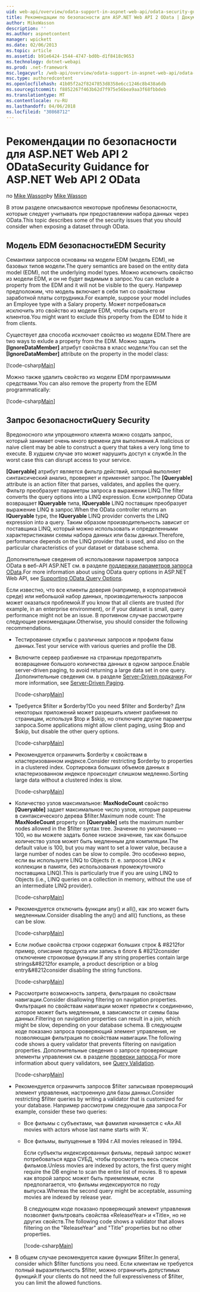 ```yaml
---
uid: web-api/overview/odata-support-in-aspnet-web-api/odata-security-guidance
title: Рекомендации по безопасности для ASP.NET Web API 2 OData | Документы Microsoft
author: MikeWasson
description: ''
ms.author: aspnetcontent
manager: wpickett
ms.date: 02/06/2013
ms.topic: article
ms.assetid: b91e6424-1544-4747-bd0b-d1f8418c9653
ms.technology: dotnet-webapi
ms.prod: .net-framework
msc.legacyurl: /web-api/overview/odata-support-in-aspnet-web-api/odata-security-guidance
msc.type: authoredcontent
ms.openlocfilehash: 41b05f2a2f8247853d8358e6cc1246c8b438a6db
ms.sourcegitcommit: f8852267f463b62d7f975e56bea9aa3f68fbbdeb
ms.translationtype: MT
ms.contentlocale: ru-RU
ms.lasthandoff: 04/06/2018
ms.locfileid: "30868712"
---
```

<a name="security-guidance-for-aspnet-web-api-2-odata"></a><span data-ttu-id="90036-102">Рекомендации по безопасности для ASP.NET Web API 2 OData</span><span class="sxs-lookup"><span data-stu-id="90036-102">Security Guidance for ASP.NET Web API 2 OData</span></span>
====================
<span data-ttu-id="90036-103">по [Mike Wasson](https://github.com/MikeWasson)</span><span class="sxs-lookup"><span data-stu-id="90036-103">by [Mike Wasson](https://github.com/MikeWasson)</span></span>

<span data-ttu-id="90036-104">В этом разделе описываются некоторые проблемы безопасности, которые следует учитывать при предоставлении набора данных через OData.</span><span class="sxs-lookup"><span data-stu-id="90036-104">This topic describes some of the security issues that you should consider when exposing a dataset through OData.</span></span>

## <a name="edm-security"></a><span data-ttu-id="90036-105">Модель EDM безопасности</span><span class="sxs-lookup"><span data-stu-id="90036-105">EDM Security</span></span>

<span data-ttu-id="90036-106">Семантики запросов основаны на модели EDM (модель EDM), не базовых типов модели.</span><span class="sxs-lookup"><span data-stu-id="90036-106">The query semantics are based on the entity data model (EDM), not the underlying model types.</span></span> <span data-ttu-id="90036-107">Можно исключить свойство из модели EDM, и он не будет видимым в запрос.</span><span class="sxs-lookup"><span data-stu-id="90036-107">You can exclude a property from the EDM and it will not be visible to the query.</span></span> <span data-ttu-id="90036-108">Например предположим, что модель включает в себя тип со свойством заработной платы сотрудника.</span><span class="sxs-lookup"><span data-stu-id="90036-108">For example, suppose your model includes an Employee type with a Salary property.</span></span> <span data-ttu-id="90036-109">Может потребоваться исключить это свойство из модели EDM, чтобы скрыть его от клиентов.</span><span class="sxs-lookup"><span data-stu-id="90036-109">You might want to exclude this property from the EDM to hide it from clients.</span></span>

<span data-ttu-id="90036-110">Существует два способа исключает свойство из модели EDM.</span><span class="sxs-lookup"><span data-stu-id="90036-110">There are two ways to exlude a property from the EDM.</span></span> <span data-ttu-id="90036-111">Можно задать **[IgnoreDataMember]** атрибут свойства в класс модели:</span><span class="sxs-lookup"><span data-stu-id="90036-111">You can set the **[IgnoreDataMember]** attribute on the property in the model class:</span></span>

[!code-csharp[Main](odata-security-guidance/samples/sample1.cs)]

<span data-ttu-id="90036-112">Можно также удалить свойство из модели EDM программными средствами.</span><span class="sxs-lookup"><span data-stu-id="90036-112">You can also remove the property from the EDM programmatically:</span></span>

[!code-csharp[Main](odata-security-guidance/samples/sample2.cs)]

## <a name="query-security"></a><span data-ttu-id="90036-113">Запрос безопасности</span><span class="sxs-lookup"><span data-stu-id="90036-113">Query Security</span></span>

<span data-ttu-id="90036-114">Вредоносного или упрощенного клиента можно создать запрос, который занимает очень много времени для выполнения.</span><span class="sxs-lookup"><span data-stu-id="90036-114">A malicious or naive client may be able to construct a query that takes a very long time to execute.</span></span> <span data-ttu-id="90036-115">В худшем случае это может нарушить доступ к службе.</span><span class="sxs-lookup"><span data-stu-id="90036-115">In the worst case this can disrupt access to your service.</span></span>

<span data-ttu-id="90036-116">**[Queryable]** атрибут является фильтр действий, который выполняет синтаксический анализ, проверяет и применяет запрос.</span><span class="sxs-lookup"><span data-stu-id="90036-116">The **[Queryable]** attribute is an action filter that parses, validates, and applies the query.</span></span> <span data-ttu-id="90036-117">Фильтр преобразует параметры запроса в выражении LINQ.</span><span class="sxs-lookup"><span data-stu-id="90036-117">The filter converts the query options into a LINQ expression.</span></span> <span data-ttu-id="90036-118">Если контроллер OData возвращает **IQueryable** типа, **IQueryable** LINQ поставщик преобразует выражение LINQ в запрос.</span><span class="sxs-lookup"><span data-stu-id="90036-118">When the OData controller returns an **IQueryable** type, the **IQueryable** LINQ provider converts the LINQ expression into a query.</span></span> <span data-ttu-id="90036-119">Таким образом производительность зависит от поставщика LINQ, который можно использовать и определенными характеристиками схемы набора данных или базы данных.</span><span class="sxs-lookup"><span data-stu-id="90036-119">Therefore, performance depends on the LINQ provider that is used, and also on the particular characteristics of your dataset or database schema.</span></span>

<span data-ttu-id="90036-120">Дополнительные сведения об использовании параметров запроса OData в веб-API ASP.NET см. в разделе [поддержки параметров запроса OData](supporting-odata-query-options.md).</span><span class="sxs-lookup"><span data-stu-id="90036-120">For more information about using OData query options in ASP.NET Web API, see [Supporting OData Query Options](supporting-odata-query-options.md).</span></span>

<span data-ttu-id="90036-121">Если известно, что все клиенты доверия (например, в корпоративной среде) или небольшой набор данных, производительность запросов может оказаться проблемой.</span><span class="sxs-lookup"><span data-stu-id="90036-121">If you know that all clients are trusted (for example, in an enterprise environment), or if your dataset is small, query performance might not be an issue.</span></span> <span data-ttu-id="90036-122">В противном случае рассмотрите следующие рекомендации.</span><span class="sxs-lookup"><span data-stu-id="90036-122">Otherwise, you should consider the following recommendations.</span></span>

- <span data-ttu-id="90036-123">Тестирование службы с различных запросов и профиля базы данных.</span><span class="sxs-lookup"><span data-stu-id="90036-123">Test your service with various queries and profile the DB.</span></span>
- <span data-ttu-id="90036-124">Включите сервер разбиение на страницы предотвратить возвращение большого количества данных в одном запросе.</span><span class="sxs-lookup"><span data-stu-id="90036-124">Enable server-driven paging, to avoid returning a large data set in one query.</span></span> <span data-ttu-id="90036-125">Дополнительные сведения см. в разделе [Server-Driven подкачки](supporting-odata-query-options.md#server-paging).</span><span class="sxs-lookup"><span data-stu-id="90036-125">For more information, see [Server-Driven Paging](supporting-odata-query-options.md#server-paging).</span></span> 

    [!code-csharp[Main](odata-security-guidance/samples/sample3.cs)]
- <span data-ttu-id="90036-126">Требуется $filter и $orderby?</span><span class="sxs-lookup"><span data-stu-id="90036-126">Do you need $filter and $orderby?</span></span> <span data-ttu-id="90036-127">Для некоторых приложений может разрешить клиент разбиения по страницам, используя $top и $skip, но отключите другие параметры запроса.</span><span class="sxs-lookup"><span data-stu-id="90036-127">Some applications might allow client paging, using $top and $skip, but disable the other query options.</span></span> 

    [!code-csharp[Main](odata-security-guidance/samples/sample4.cs)]
- <span data-ttu-id="90036-128">Рекомендуется ограничить $orderby к свойствам в кластеризованном индексе.</span><span class="sxs-lookup"><span data-stu-id="90036-128">Consider restricting $orderby to properties in a clustered index.</span></span> <span data-ttu-id="90036-129">Сортировка больших объемов данных в кластеризованном индексе происходит слишком медленно.</span><span class="sxs-lookup"><span data-stu-id="90036-129">Sorting large data without a clustered index is slow.</span></span> 

    [!code-csharp[Main](odata-security-guidance/samples/sample5.cs)]
- <span data-ttu-id="90036-130">Количество узлов максимальное: **MaxNodeCount** свойство **[Queryable]** задает максимальное число узлов, которые разрешены в синтаксического дерева $filter.</span><span class="sxs-lookup"><span data-stu-id="90036-130">Maximum node count: The **MaxNodeCount** property on **[Queryable]** sets the maximum number nodes allowed in the $filter syntax tree.</span></span> <span data-ttu-id="90036-131">Значение по умолчанию — 100, но вы можете задать более низкое значение, так как большое количество узлов может быть медленным для компиляции.</span><span class="sxs-lookup"><span data-stu-id="90036-131">The default value is 100, but you may want to set a lower value, because a large number of nodes can be slow to compile.</span></span> <span data-ttu-id="90036-132">Это особенно верно, если вы используете LINQ to Objects (т. е. запросов LINQ к коллекции в памяти, без использования промежуточного поставщика LINQ).</span><span class="sxs-lookup"><span data-stu-id="90036-132">This is particularly true if you are using LINQ to Objects (i.e., LINQ queries on a collection in memory, without the use of an intermediate LINQ provider).</span></span> 

    [!code-csharp[Main](odata-security-guidance/samples/sample6.cs)]
- <span data-ttu-id="90036-133">Рекомендуется отключить функции any() и all(), как это может быть медленным.</span><span class="sxs-lookup"><span data-stu-id="90036-133">Consider disabling the any() and all() functions, as these can be slow.</span></span> 

    [!code-csharp[Main](odata-security-guidance/samples/sample7.cs)]
- <span data-ttu-id="90036-134">Если любые свойства строки содержат больших строк & #8212for пример, описание продукта или запись в блоге & #8212consider отключение строковые функции.</span><span class="sxs-lookup"><span data-stu-id="90036-134">If any string properties contain large strings&#8212for example, a product description or a blog entry&#8212consider disabling the string functions.</span></span> 

    [!code-csharp[Main](odata-security-guidance/samples/sample8.cs)]
- <span data-ttu-id="90036-135">Рассмотрите возможность запрета, фильтрация по свойствам навигации.</span><span class="sxs-lookup"><span data-stu-id="90036-135">Consider disallowing filtering on navigation properties.</span></span> <span data-ttu-id="90036-136">Фильтрация по свойствам навигации может привести к соединению, которое может быть медленным, в зависимости от схемы базы данных.</span><span class="sxs-lookup"><span data-stu-id="90036-136">Filtering on navigation properties can result in a join, which might be slow, depending on your database schema.</span></span> <span data-ttu-id="90036-137">В следующем коде показано запроса проверяющий элемент управления, не позволяющая фильтрация по свойствам навигации.</span><span class="sxs-lookup"><span data-stu-id="90036-137">The following code shows a query validator that prevents filtering on navigation properties.</span></span> <span data-ttu-id="90036-138">Дополнительные сведения о запросе проверяющие элементы управления см. в разделе [проверки запроса](supporting-odata-query-options.md#query-validation).</span><span class="sxs-lookup"><span data-stu-id="90036-138">For more information about query validators, see [Query Validation](supporting-odata-query-options.md#query-validation).</span></span> 

    [!code-csharp[Main](odata-security-guidance/samples/sample9.cs)]
- <span data-ttu-id="90036-139">Рекомендуется ограничить запросов $filter записывая проверяющий элемент управления, настроенную для базы данных.</span><span class="sxs-lookup"><span data-stu-id="90036-139">Consider restricting $filter queries by writing a validator that is customized for your database.</span></span> <span data-ttu-id="90036-140">Например рассмотрим следующие два запроса:</span><span class="sxs-lookup"><span data-stu-id="90036-140">For example, consider these two queries:</span></span> 

  - <span data-ttu-id="90036-141">Все фильмы с субъектами, чья фамилия начинается с «А».</span><span class="sxs-lookup"><span data-stu-id="90036-141">All movies with actors whose last name starts with ‘A'.</span></span>
  - <span data-ttu-id="90036-142">Все фильмы, выпущенные в 1994 г.</span><span class="sxs-lookup"><span data-stu-id="90036-142">All movies released in 1994.</span></span>

    <span data-ttu-id="90036-143">Если субъекты индексированных фильмы, первый запрос может потребоваться ядра СУБД, чтобы просмотреть весь список фильмов.</span><span class="sxs-lookup"><span data-stu-id="90036-143">Unless movies are indexed by actors, the first query might require the DB engine to scan the entire list of movies.</span></span> <span data-ttu-id="90036-144">В то время как второй запрос может быть приемлемым, если предполагается, что фильмы индексируются по году выпуска.</span><span class="sxs-lookup"><span data-stu-id="90036-144">Whereas the second query might be acceptable, assuming movies are indexed by release year.</span></span>

    <span data-ttu-id="90036-145">В следующем коде показано проверяющий элемент управления позволяет фильтровать свойства «ReleaseYear» и «Title», но не других свойств.</span><span class="sxs-lookup"><span data-stu-id="90036-145">The following code shows a validator that allows filtering on the "ReleaseYear" and "Title" properties but no other properties.</span></span>

    [!code-csharp[Main](odata-security-guidance/samples/sample10.cs)]
- <span data-ttu-id="90036-146">В общем случае рекомендуется какие функции $filter.</span><span class="sxs-lookup"><span data-stu-id="90036-146">In general, consider which $filter functions you need.</span></span> <span data-ttu-id="90036-147">Если клиентам не требуется полный выразительность $filter, можно ограничить допустимых функций.</span><span class="sxs-lookup"><span data-stu-id="90036-147">If your clients do not need the full expressiveness of $filter, you can limit the allowed functions.</span></span>
